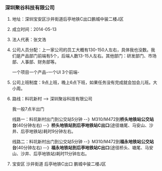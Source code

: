 ### 深圳聚谷科技有限公司

1. 地址：深圳宝安区沙井街道后亭地铁C出口鹏城中骏二楼J区

2. 成立时间：2014-05-13

3. 法人代表：张文浩

4. 公司人员分配：上一家公司的员工大概有130-150人左右，具体我也没数。我们是产品部门前端有5个，后端人数13-15人左右。其他部门：研发部门、市场部、人事部、财务部等。

   一个项目一个产品-一个UI 3个前端-

5. 公司上班制度：9点上班，晚上6点下班，如果任务没有完成就会加会儿班。大小周。

6. 路线：料坑新村 --> 深圳聚谷科技有限公司

   我一般7点半出门

   线路一：料坑新村出门到公交站5分钟 --》M310/M472到**桥头地铁站公交站台**(40分钟左右) --》**桥头地铁站到后亭地铁站C出口**(途径塘尾、马安山、沙井、后亭地铁站)耗时9分钟左右。

   线路二：料坑新村出门到公交站5分钟 --》M310/M472到**福永地铁站公交站台**(40分钟左右) --》**福永地铁站到后亭地铁站C出口**(途径桥头、塘尾、马安山、沙井、后亭地铁站)耗时11分钟左右。

7. 宝安区 沙井街道 后亭地铁C出口 鹏城中骏二楼J区


